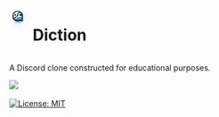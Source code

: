 <div style="display: flex;">
<img src="./client/static/favicon.png" height="30" width="30" style="margin-right: 12px; margin-top: 7px;"/>

<h1>Diction</h1>
</div>

A Discord clone constructed for educational purposes.

![](https://img.shields.io/badge/DESIGNED_&_DEVELOPED-BY_DREW_WORDEN-black)

[![License: MIT](https://img.shields.io/badge/License-MIT-yellow.svg)](https://opensource.org/licenses/MIT)